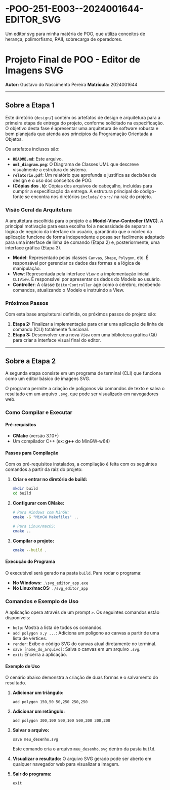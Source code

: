 # -POO-251-E003--2024001644-EDITOR_SVG
Um editor svg para minha matéria de POO, que utiliza conceitos de herança, polimorfismo, RAII, sobrecarga de operadores.
# Projeto Final de POO - Editor de Imagens SVG

**Autor:** Gustavo do Nascimento Pereira
**Matrícula:** 2024001644

---

## Sobre a Etapa 1

Este diretório (`design/`) contém os artefatos de design e arquitetura para a primeira etapa de entrega do projeto, conforme solicitado na especificação. O objetivo desta fase é apresentar uma arquitetura de software robusta e bem planejada que atenda aos princípios da Programação Orientada a Objetos.

Os artefatos inclusos são:
* **`README.md`**: Este arquivo.
* **`uml_diagram.png`**: O Diagrama de Classes UML que descreve visualmente a estrutura do sistema.
* **`relatorio.pdf`**: Um relatório que aprofunda e justifica as decisões de design e o uso dos conceitos de POO.
* **(Cópias dos `.h`)**: Cópias dos arquivos de cabeçalho, incluídas para cumprir a especificação da entrega. A estrutura principal do código-fonte se encontra nos diretórios `include/` e `src/` na raiz do projeto.

### Visão Geral da Arquitetura

A arquitetura escolhida para o projeto é a **Model-View-Controller (MVC)**. A principal motivação para essa escolha foi a necessidade de separar a lógica de negócio da interface do usuário, garantindo que o núcleo da aplicação funcione de forma independente e possa ser facilmente adaptado para uma interface de linha de comando (Etapa 2) e, posteriormente, uma interface gráfica (Etapa 3).

* **Model**: Representado pelas classes `Canvas`, `Shape`, `Polygon`, etc. É responsável por gerenciar os dados das formas e a lógica de manipulação.
* **View**: Representada pela interface `View` e a implementação inicial `CLIView`. É responsável por apresentar os dados do Modelo ao usuário.
* **Controller**: A classe `EditorController` age como o cérebro, recebendo comandos, atualizando o Modelo e instruindo a View.

### Próximos Passos

Com esta base arquitetural definida, os próximos passos do projeto são:
1.  **Etapa 2:** Finalizar a implementação para criar uma aplicação de linha de comando (CLI) totalmente funcional.
2.  **Etapa 3:** Desenvolver uma nova `View` com uma biblioteca gráfica (Qt) para criar a interface visual final do editor.
---
## Sobre a Etapa 2

A segunda etapa consiste em um programa de terminal (CLI) que funciona como um editor básico de imagens SVG.

O programa permite a criação de polígonos via comandos de texto e salva o resultado em um arquivo `.svg`, que pode ser visualizado em navegadores web.

### Como Compilar e Executar

#### Pré-requisitos
* **CMake** (versão 3.10+)
* Um compilador C++ (ex: **g++** do MinGW-w64)

#### Passos para Compilação
Com os pré-requisitos instalados, a compilação é feita com os seguintes comandos a partir da raiz do projeto:

1.  **Criar e entrar no diretório de build:**
    ```bash
    mkdir build
    cd build
    ```
2.  **Configurar com CMake:**
    ```bash
    # Para Windows com MinGW:
    cmake -G "MinGW Makefiles" ..
    
    # Para Linux/macOS:
    cmake ..
    ```
3.  **Compilar o projeto:**
    ```bash
    cmake --build .
    ```

#### Execução do Programa
O executável será gerado na pasta `build`. Para rodar o programa:

* **No Windows:** `.\svg_editor_app.exe`
* **No Linux/macOS:** `./svg_editor_app`

### Comandos e Exemplo de Uso

A aplicação opera através de um prompt `>`. Os seguintes comandos estão disponíveis:

* `help`: Mostra a lista de todos os comandos.
* `add polygon x,y ...`: Adiciona um polígono ao canvas a partir de uma lista de vértices.
* `render`: Exibe o código SVG do canvas atual diretamente no terminal.
* `save [nome_do_arquivo]`: Salva o canvas em um arquivo `.svg`.
* `exit`: Encerra a aplicação.

#### Exemplo de Uso
O cenário abaixo demonstra a criação de duas formas e o salvamento do resultado.

1.  **Adicionar um triângulo:**
    ```
    add polygon 150,50 50,250 250,250
    ```
2.  **Adicionar um retângulo:**
    ```
    add polygon 300,100 500,100 500,200 300,200
    ```
3.  **Salvar o arquivo:**
    ```
    save meu_desenho.svg
    ```
    Este comando cria o arquivo `meu_desenho.svg` dentro da pasta `build`.

4.  **Visualizar o resultado:**
    O arquivo SVG gerado pode ser aberto em qualquer navegador web para visualizar a imagem.

5.  **Sair do programa:**
    ```
    exit
    ```
